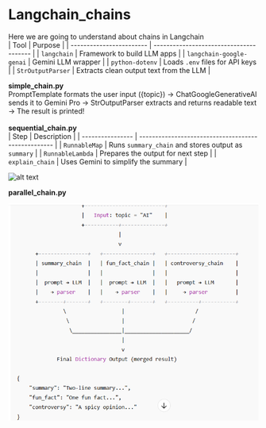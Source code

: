# Langchain_chains
Here we are going to understand about chains in Langchain
<br>
| Tool                     | Purpose                                 |
| ------------------------ | --------------------------------------- |
| `langchain`              | Framework to build LLM apps             |
| `langchain-google-genai` | Gemini LLM wrapper                      |
| `python-dotenv`          | Loads `.env` files for API keys         |
| `StrOutputParser`        | Extracts clean output text from the LLM |

<b>simple_chain.py</b>
<br>
PromptTemplate formats the user input ({topic}) ->
ChatGoogleGenerativeAI sends it to Gemini Pro ->
StrOutputParser extracts and returns readable text ->
The result is printed!
<br>
<br>
<b>sequential_chain.py</b>
<br>
| Step             | Description                                         |
| ---------------- | --------------------------------------------------- |
| `RunnableMap`    | Runs `summary_chain` and stores output as `summary` |
| `RunnableLambda` | Prepares the output for next step                   |
| `explain_chain`  | Uses Gemini to simplify the summary                 |

![alt text](https://github.com/user-attachments/assets/fc86e9c9-f571-4f01-9acd-bfff1eaa79ff)
<br>

<b>parallel_chain.py<b>

![alt text](https://github.com/vimarsh11/Langchain_chains/blob/main/working%20_flow_parallel)

